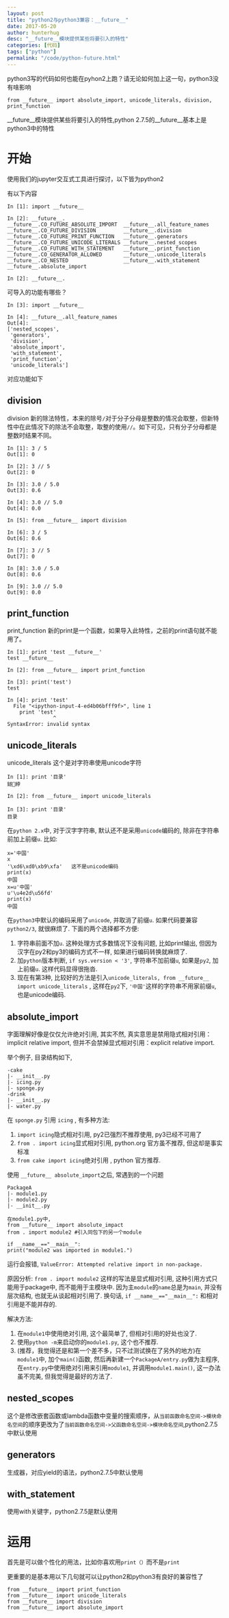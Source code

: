 ```yaml
---
layout: post
title: "python2与python3兼容：__future__"
date: 2017-05-20
author: hunterhug
desc: "__future__模块提供某些将要引入的特性"
categories: [代码]
tags: ["python"]
permalink: "/code/python-future.html"
--- 
```


python3写的代码如何也能在pyhon2上跑？请无论如何加上这一句，python3没有啥影响

```
from __future__ import absolute_import, unicode_literals, division, print_function
```

__future__模块提供某些将要引入的特性,python 2.7.5的__future__基本上是python3中的特性


# 开始
使用我们的jupyter交互式工具进行探讨，以下皆为python2

有以下内容

```
In [1]: import __future__

In [2]: __future__.
__future__.CO_FUTURE_ABSOLUTE_IMPORT  __future__.all_feature_names
__future__.CO_FUTURE_DIVISION         __future__.division
__future__.CO_FUTURE_PRINT_FUNCTION   __future__.generators
__future__.CO_FUTURE_UNICODE_LITERALS __future__.nested_scopes
__future__.CO_FUTURE_WITH_STATEMENT   __future__.print_function
__future__.CO_GENERATOR_ALLOWED       __future__.unicode_literals
__future__.CO_NESTED                  __future__.with_statement
__future__.absolute_import

In [2]: __future__.
```

可导入的功能有哪些？

```
In [3]: import __future__

In [4]: __future__.all_feature_names
Out[4]:
['nested_scopes',
 'generators',
 'division',
 'absolute_import',
 'with_statement',
 'print_function',
 'unicode_literals']
```

对应功能如下

## division 

division 新的除法特性，本来的除号`/`对于分子分母是整数的情况会取整，但新特性中在此情况下的除法不会取整，取整的使用`//`。如下可见，只有分子分母都是整数时结果不同。

```
In [1]: 3 / 5
Out[1]: 0

In [2]: 3 // 5
Out[2]: 0

In [3]: 3.0 / 5.0
Out[3]: 0.6

In [4]: 3.0 // 5.0
Out[4]: 0.0

In [5]: from __future__ import division

In [6]: 3 / 5
Out[6]: 0.6

In [7]: 3 // 5
Out[7]: 0

In [8]: 3.0 / 5.0
Out[8]: 0.6

In [9]: 3.0 // 5.0
Out[9]: 0.0
```

## print_function

print_function 新的print是一个函数，如果导入此特性，之前的print语句就不能用了。

```
In [1]: print 'test __future__'
test __future__

In [2]: from __future__ import print_function

In [3]: print('test')
test

In [4]: print 'test'
  File "<ipython-input-4-ed4b06bfff9f>", line 1
    print 'test'
               ^
SyntaxError: invalid syntax
```

## unicode_literals

unicode_literals 这个是对字符串使用unicode字符

```
In [1]: print '目录'
鐩綍

In [2]: from __future__ import unicode_literals

In [3]: print '目录'
目录
```

在`python 2.x`中, 对于汉字字符串, 默认还不是采用`unicode`编码的, 除非在字符串前加上前缀`u`. 比如:

```
x='中国' 
x 
'\xd6\xd0\xb9\xfa'   这不是unicode编码
print(x) 
中国 
x=u'中国' 
u'\u4e2d\u56fd' 
print(x) 
中国
```

在`python3`中默认的编码采用了`unicode`, 并取消了前缀`u`. 如果代码要兼容`python2/3`, 就很麻烦了. 下面的两个选择都不方便: 

1. 字符串前面不加`u`. 这种处理方式多数情况下没有问题, 比如print输出, 但因为汉字在py2和py3的编码方式不一样, 如果进行编码转换就麻烦了. 
2. 加`python`版本判断, `if sys.version < '3'`, 字符串不加前缀`u`, 如果是`py2`, 加上前缀`u`. 这样代码显得很拖沓. 
3. 现在有第3种, 比较好的方法是引入`unicode_literals, from __future__ import unicode_literals` , 这样在`py2`下, `'中国'`这样的字符串不用家前缀`u`, 也是unicode编码.

## absolute_import 
字面理解好像是仅仅允许绝对引用, 其实不然, 真实意思是禁用隐式相对引用：implicit relative import, 但并不会禁掉显式相对引用：explicit relative import.

举个例子, 目录结构如下, 

```
-cake
|- __init__.py
|- icing.py
|- sponge.py
-drink
|- __init__.py
|- water.py
```

在 `sponge.py` 引用 `icing` , 有多种方法: 

1. `import icing`隐式相对引用, py2已强烈不推荐使用, py3已经不可用了
2. `from . import icing`显式相对引用, python.org 官方虽不推荐, 但这却是事实标准
3. `from cake import icing`绝对引用 , python 官方推荐.

使用 `__future__ absolute_import`之后, 常遇到的一个问题

```
PackageA
|- module1.py
|- module2.py
|- __init__.py 

在module1.py中, 
from __future__ import absolute_impact
from . import module2 #引入同包下的另一个module

if __name__=="__main__":
print("module2 was imported in module1.")
```

运行会报错, `ValueError: Attempted relative import in non-package. `

原因分析: `from . import module2` 这样的写法是显式相对引用, 这种引用方式只能用于package中, 而不能用于主模块中. 
因为主`module`的`name`总是为`main`, 并没有层次结构, 也就无从谈起相对引用了. 
换句话, `if __name__=="__main__":` 和相对引用是不能并存的. 

解决方法: 

1. 在`module1`中使用绝对引用, 这个最简单了, 但相对引用的好处也没了.
2. 使用`python -m`来启动你的`module1.py`, 这个也不推荐. 
3. (推荐，我觉得还是和第一个差不多，只不过测试换在了另外的地方)在`module1`中, 加个`main()`函数, 然后再新建一个`PackageA/entry.py`做为主程序, 在`entry.py`中使用绝对引用来引用`module1`, 并调用`module1.main()`, 这一办法虽不完美, 但我觉得是最好的方法了.

## nested_scopes 

这个是修改嵌套函数或lambda函数中变量的搜索顺序，从`当前函数命名空间->模块命名空间`的顺序更改为了`当前函数命名空间->父函数命名空间->模块命名空间`,python2.7.5中默认使用

## generators 

生成器，对应yield的语法，python2.7.5中默认使用

## with_statement 

使用with关键字，python2.7.5是默认使用

# 运用

首先是可以做个性化的用法，比如你喜欢用`print（）`而不是`print`

更重要的是基本用以下几句就可以让python2和python3有良好的兼容性了

```
from __future__ import print_function
from __future__ import unicode_literals
from __future__ import division
from __future__ import absolute_import
```